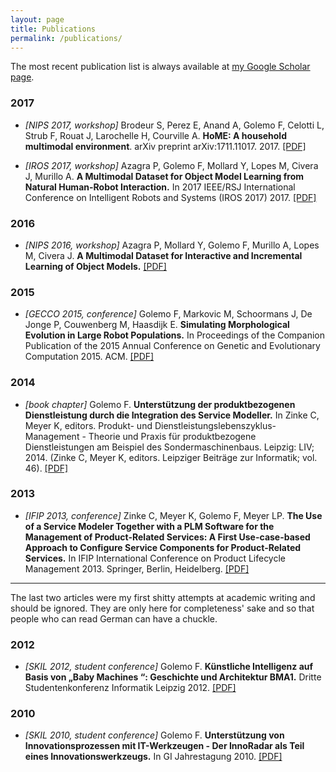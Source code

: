 ```yaml
---
layout: page
title: Publications
permalink: /publications/
---
```


The most recent publication list is always available at [my Google Scholar page](https://scholar.google.de/citations?user=qvRf9xsAAAAJ).

### 2017

- *\[NIPS 2017, workshop\]* Brodeur S, Perez E, Anand A, Golemo F, Celotti L, Strub F, Rouat J, Larochelle H, Courville A. **HoME: A household multimodal environment**. arXiv preprint arXiv:1711.11017. 2017. [\[PDF\]](https://arxiv.org/pdf/1711.11017.pdf)

- *\[IROS 2017, workshop\]* Azagra P, Golemo F, Mollard Y, Lopes M, Civera J, Murillo A. **A Multimodal Dataset for Object Model Learning from Natural Human-Robot Interaction.** In 2017 IEEE/RSJ International Conference on Intelligent Robots and Systems (IROS 2017) 2017. [\[PDF\]](https://hal.inria.fr/hal-01567236/document)

### 2016

- *\[NIPS 2016, workshop\]* Azagra P, Mollard Y, Golemo F, Murillo A, Lopes M, Civera J. **A Multimodal Dataset for Interactive and Incremental Learning of Object Models.** [\[PDF\]](https://hal.inria.fr/hal-01402493/document) 

### 2015

- *\[GECCO 2015, conference\]* Golemo F, Markovic M, Schoormans J, De Jonge P, Couwenberg M, Haasdijk E. **Simulating Morphological Evolution in Large Robot Populations.** In Proceedings of the Companion Publication of the 2015 Annual Conference on Genetic and Evolutionary Computation 2015. ACM. [\[PDF\]](https://www.researchgate.net/profile/Evert_Haasdijk/publication/280879056_Simulating_Morphological_Evolution_in_Large_Robot_Populations/links/55c9e68908aeca747d68bddf.pdf)

### 2014

- *\[book chapter\]* Golemo F. **Unterstützung der produktbezogenen Dienstleistung durch die Integration des Service Modeller.** In Zinke C, Meyer K, editors. Produkt- und Dienstleistungslebenszyklus-Management - Theorie und Praxis für produktbezogene Dienstleistungen am Beispiel des Sondermaschinenbaus. Leipzig: LIV; 2014. (Zinke C, Meyer K, editors. Leipziger Beiträge zur Informatik; vol. 46). [\[PDF\]](http://www.qucosa.de/fileadmin/data/qucosa/documents/15175/Produkt-%20und%20Dienstleistungslebenszyklus-Management.pdf)

### 2013

- *\[IFIP 2013, conference\]* Zinke C, Meyer K, Golemo F, Meyer LP. **The Use of a Service Modeler Together with a PLM Software for the Management of Product-Related Services: A First Use-case-based Approach to Configure Service Components for Product-Related Services.** In IFIP International Conference on Product Lifecycle Management 2013. Springer, Berlin, Heidelberg. [\[PDF\]](https://link.springer.com/content/pdf/10.1007/978-3-642-41501-2_45.pdf)

---


The last two articles were my first shitty attempts at academic writing and should be ignored. They are only here for completeness' sake and so that people who can read German can have a chuckle. 

### 2012

- *\[SKIL 2012, student conference\]* Golemo F. **Künstliche Intelligenz auf Basis von „Baby Machines “: Geschichte und Architektur BMA1.** Dritte Studentenkonferenz Informatik Leipzig 2012. [\[PDF\]](http://skil.informatik.uni-leipzig.de/blog/wp-content/uploads/proceedings/2012/Golemo2012.113.pdf)

### 2010

- *\[SKIL 2010, student conference\]* Golemo F. **Unterstützung von Innovationsprozessen mit IT-Werkzeugen - Der InnoRadar als Teil eines Innovationswerkzeugs.** In GI Jahrestagung 2010. [\[PDF\]](http://cs.emis.de/LNI/Proceedings/Proceedings176/P-176.pdf#page=1023)